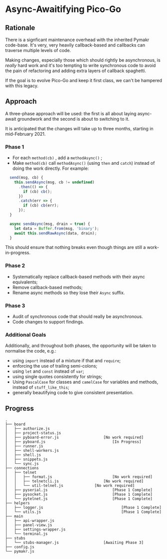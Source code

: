 # Async-Awaitifying Pico-Go

## Rationale

There is a signficant maintenance overhead with the inherited Pymakr code-base. It's very, very heavily callback-based and callbacks can traverse multiple levels of code. 

Making changes, especially those which should rightly be asynchronous, is *really* hard work and it's too tempting to write synchronous code to avoid the pain of refactoring and adding extra layers of callback spaghetti.

If the goal is to evolve Pico-Go and keep it first class, we can't be hampered with this legacy.

## Approach

A three-phase approach will be used: the first is all about laying async-await groundwork and the second is about to switching to it.

It is anticipated that the changes will take up to three months, starting in mid-February 2021.

### Phase 1

* For each `method(cb)` , add a `methodAsync()` ;
* Make `method(cb)` call `methodAsync()` (using `then` and `catch`) instead of doing the work directly. For example:

```js
  send(msg, cb) {
    this.sendAsync(msg, cb != undefined)
      .then(() => {
        if (cb) cb();
      })
      .catch(err => {
        if (cb) cb(err);
      });
  }

  async sendAsync(msg, drain = true) {
    let data = Buffer.from(msg, 'binary');
    await this.sendRawAsync(data, drain);
  }
```

This should ensure that nothing breaks even though things are still a work-in-progress.

### Phase 2

* Systematically replace callback-based methods with their async equivalents;
* Remove callback-based methods;
* Rename async methods so they lose their `Async`  suffix.

### Phase 3

* Audit of synchronous code that should really be asynchronous.
* Code changes to support findings.

### Additional Goals

Additionally, and throughout both phases, the opportunity will be taken to normalise the code, e.g.:

* using `import` instead of a mixture if that and `require`;
* enforcing the use of trailing semi-colons;
* using `let` and `const` instead of `var`;
* using single quotes consistently for strings;
* Using `PascalCase` for classes and `camelCase` for variables and methods, instead of `stuff_like_this`;
* generally beautifying code to give consistent presentation.

## Progress


```
.
├── board
│   ├── authorize.js
│   ├── project-status.js
│   ├── pyboard-error.js					[No work required]
│   ├── pyboard.js								[In Progress]
│   ├── runner.js
│   ├── shell-workers.js
│   ├── shell.js
│   ├── snippets.js
│   └── sync.js
├── connections
│   ├── telnet
│   │   ├── format.js							[No work required]
│   │   ├── telnetcli.js					[No work required]
│   │   └── util-telnet.js				[No work required]
│   ├── pyserial.js								[Phase 1 Complete]
│   ├── pysocket.js								[Phase 1 Complete]
│   └── pytelnet.js								[Phase 1 Complete]
├── helpers
│   ├── logger.js									[Phase 1 Complete]
│   └── utils.js									[Phase 1 Complete]
├── main
│   ├── api-wrapper.js
│   ├── panel-view.js
│   ├── settings-wrapper.js
│   └── terminal.js
├── stubs
│   └── stubs-manager.js					[Awaiting Phase 3]
├── config.js
└── pymakr.js

```